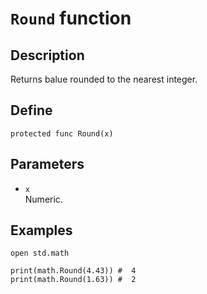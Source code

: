 # ``Round`` function

## Description
Returns balue rounded to the nearest integer.

## Define
```
protected func Round(x)
```

## Parameters
+ ``x`` <br>
Numeric.

## Examples
```
open std.math

print(math.Round(4.43)) #  4
print(math.Round(1.63)) #  2
```
